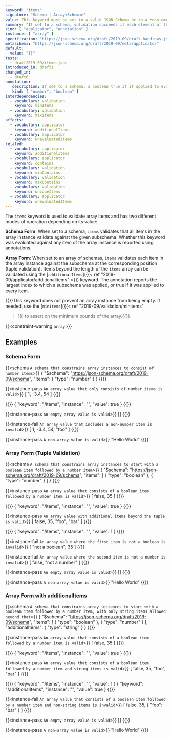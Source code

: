 ```yaml
---
keyword: "items"
signature: "Schema | Array<Schema>"
value: This keyword must be set to a valid JSON Schema or to a *non-empty* array, where each item is a valid JSON Schema
summary: "If set to a schema, validation succeeds if each element of the instance validates against it, otherwise validation succeeds if each element of the instance validates against the schema at the same position, if any"
kind: [ "applicator", "annotation" ]
instance: [ "array" ]
specification: "https://json-schema.org/draft/2019-09/draft-handrews-json-schema-02#rfc.section.9.3.1.1"
metaschema: "https://json-schema.org/draft/2019-09/meta/applicator"
default:
  value: "{}"
tests:
  - draft2019-09/items.json
introduced_in: draft1
changed_in:
  - draft6
annotation:
   description: If set to a schema, a boolean true if it applied to every item of the instance, otherwise the largest index to which this keyword applied its subschema, or a boolean true if it was applied to every item of the instance
   kind: [ "number", "boolean" ]
interdependencies:
  - vocabulary: validation
    keyword: minItems
  - vocabulary: validation
    keyword: maxItems
affects:
  - vocabulary: applicator
    keyword: additionalItems
  - vocabulary: applicator
    keyword: unevaluatedItems
related:
  - vocabulary: applicator
    keyword: additionalItems
  - vocabulary: applicator
    keyword: contains
  - vocabulary: validation
    keyword: minContains
  - vocabulary: validation
    keyword: maxContains
  - vocabulary: validation
    keyword: uniqueItems
  - vocabulary: applicator
    keyword: unevaluatedItems
---
```


The `items` keyword is used to validate array items and has two different modes
of operation depending on its value:

**Schema Form**: When set to a schema, `items` validates that all items in
the array instance validate against the given subschema. Whether this keyword
was evaluated against any item of the array instance is reported using
annotations.

**Array Form**: When set to an array of schemas, `items` validates each item
in the array instance against the subschema at the corresponding position
(tuple validation). Items beyond the length of the `items` array can be
validated using the [`additionalItems`]({{< ref
"2019-09/applicator/additionalitems" >}}) keyword. The annotation reports the
largest index to which a subschema was applied, or true if it was applied to
every item.

{{<common-pitfall>}}This keyword does not prevent an array instance from being
empty. If needed, use the [`minItems`]({{< ref "2019-09/validation/minitems"
>}}) to assert on the minimum bounds of the array.{{</common-pitfall>}}

{{<constraint-warning `array`>}}

## Examples

### Schema Form

{{<schema `A schema that constrains array instances to consist of number items`>}}
{
  "$schema": "https://json-schema.org/draft/2019-09/schema",
  "items": { "type": "number" }
}
{{</schema>}}

{{<instance-pass `An array value that only consists of number items is valid`>}}
[ 1, -3.4, 54 ]
{{</instance-pass>}}

{{<instance-annotation>}}
{ "keyword": "/items", "instance": "", "value": true }
{{</instance-annotation>}}

{{<instance-pass `An empty array value is valid`>}}
[]
{{</instance-pass>}}

{{<instance-fail `An array value that includes a non-number item is invalid`>}}
[ 1, -3.4, 54, "foo" ]
{{</instance-fail>}}

{{<instance-pass `A non-array value is valid`>}}
"Hello World"
{{</instance-pass>}}

### Array Form (Tuple Validation)

{{<schema `A schema that constrains array instances to start with a boolean item followed by a number item`>}}
{
  "$schema": "https://json-schema.org/draft/2019-09/schema",
  "items": [ { "type": "boolean" }, { "type": "number" } ]
}
{{</schema>}}

{{<instance-pass `An array value that consists of a boolean item followed by a number item is valid`>}}
[ false, 35 ]
{{</instance-pass>}}

{{<instance-annotation>}}
{ "keyword": "/items", "instance": "", "value": true }
{{</instance-annotation>}}

{{<instance-pass `An array value with additional items beyond the tuple is valid`>}}
[ false, 35, "foo", "bar" ]
{{</instance-pass>}}

{{<instance-annotation>}}
{ "keyword": "/items", "instance": "", "value": 1 }
{{</instance-annotation>}}

{{<instance-fail `An array value where the first item is not a boolean is invalid`>}}
[ "not a boolean", 35 ]
{{</instance-fail>}}

{{<instance-fail `An array value where the second item is not a number is invalid`>}}
[ false, "not a number" ]
{{</instance-fail>}}

{{<instance-pass `An empty array value is valid`>}}
[]
{{</instance-pass>}}

{{<instance-pass `A non-array value is valid`>}}
"Hello World"
{{</instance-pass>}}

### Array Form with additionalItems

{{<schema `A schema that constrains array instances to start with a boolean item followed by a number item, with only string items allowed beyond that`>}}
{
  "$schema": "https://json-schema.org/draft/2019-09/schema",
  "items": [ { "type": "boolean" }, { "type": "number" } ],
  "additionalItems": { "type": "string" }
}
{{</schema>}}

{{<instance-pass `An array value that consists of a boolean item followed by a number item is valid`>}}
[ false, 35 ]
{{</instance-pass>}}

{{<instance-annotation>}}
{ "keyword": "/items", "instance": "", "value": true }
{{</instance-annotation>}}

{{<instance-pass `An array value that consists of a boolean item followed by a number item and string items is valid`>}}
[ false, 35, "foo", "bar" ]
{{</instance-pass>}}

{{<instance-annotation>}}
{ "keyword": "/items", "instance": "", "value": 1 }
{ "keyword": "/additionalItems", "instance": "", "value": true }
{{</instance-annotation>}}

{{<instance-fail `An array value that consists of a boolean item followed by a number item and non-string items is invalid`>}}
[ false, 35, { "foo": "bar" } ]
{{</instance-fail>}}

{{<instance-pass `An empty array value is valid`>}}
[]
{{</instance-pass>}}

{{<instance-pass `A non-array value is valid`>}}
"Hello World"
{{</instance-pass>}}
